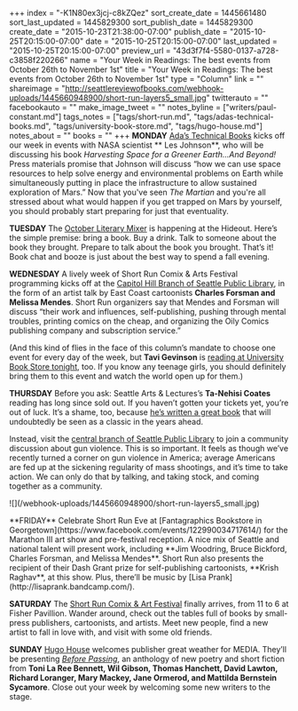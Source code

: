+++
index = "-K1N80ex3jcj-c8kZQez"
sort_create_date = 1445661480
sort_last_updated = 1445829300
sort_publish_date = 1445829300
create_date = "2015-10-23T21:38:00-07:00"
publish_date = "2015-10-25T20:15:00-07:00"
date = "2015-10-25T20:15:00-07:00"
last_updated = "2015-10-25T20:15:00-07:00"
preview_url = "43d3f7f4-5580-0137-a728-c3858f220266"
name = "Your Week in Readings: The best events from October 26th to November 1st"
title = "Your Week in Readings: The best events from October 26th to November 1st"
type = "Column"
link = ""
shareimage = "http://seattlereviewofbooks.com/webhook-uploads/1445660948900/short-run-layers5_small.jpg"
twitterauto = ""
facebookauto = ""
make_image_tweet = ""
notes_byline = ["writers/paul-constant.md"]
tags_notes = ["tags/short-run.md", "tags/adas-technical-books.md", "tags/university-book-store.md", "tags/hugo-house.md"]
notes_about = ""
books = ""
+++
**MONDAY** [Ada’s Technical Books](http://www.seattletechnicalbooks.com/harvesting-space-greener-earthand-beyond-featuring-author-les-johnson) kicks off our week in events with  NASA scientist ** Les Johnson**, who will be discussing his book *Harvesting Space for a Greener Earth...And Beyond!* Press materials promise that Johnson will discuss “how we can use space resources to help solve energy and environmental problems on Earth while simultaneously putting in place the infrastructure to allow sustained exploration of Mars.” Now that you've seen *The Martian* and you're all stressed about what would happen if you get trapped on Mars by yourself, you should probably start preparing for just that eventuality.

**TUESDAY** The [October Literary Mixer](https://www.facebook.com/events/1645927722321283/) is happening at the Hideout. Here’s the simple premise: bring a book. Buy a drink. Talk to someone about the book they brought. Prepare to talk about the book you brought. That’s it! Book chat and booze is just about the best way to spend a fall evening.

**WEDNESDAY** A lively week of Short Run Comix & Arts Festival programming kicks off at the [Capitol Hill Branch of Seattle Public Library](https://www.facebook.com/events/787266681382495/), in the form of an artist talk by East Coast cartoonists **Charles Forsman and Melissa Mendes**. Short Run organizers say that Mendes and Forsman will discuss “their work and influences, self-publishing, pushing through mental troubles, printing comics on the cheap, and organizing the Oily Comics publishing company and subscription service.” 

(And this kind of flies in the face of this column’s mandate to choose one event for every day of the week, but **Tavi Gevinson** is [reading at University Book Store tonight](http://www2.bookstore.washington.edu/_events/events_cal.taf?evmonth=10&evyear=2015&eventid=2015081210084200&pre=20151015&pst=20151031), too. If you know any teenage girls, you should definitely bring them to this event and watch the world open up for them.)

**THURSDAY** Before you ask: Seattle Arts & Lectures’s **Ta-Nehisi Coates** reading has long since sold out. If you haven’t gotten your tickets yet, you’re out of luck. It’s a shame, too, because [he’s written a great book](http://seattlereviewofbooks.com/reviews/the-seattle-of-your-nightmares/) that will undoubtedly be seen as a classic in the years ahead. 

Instead, visit the [central branch of Seattle Public Library](http://www.spl.org/calendar-of-events#/?i=5) to join a community discussion about gun violence. This is so important. It feels as though we’ve recently turned a corner on gun violence in America; average Americans are fed up at the sickening regularity of mass shootings, and it’s time to take action. We can only do that by talking, and taking stock, and coming together as a community.

<p class="image-left">![](/webhook-uploads/1445660948900/short-run-layers5_small.jpg)</p>**FRIDAY** Celebrate Short Run Eve at [Fantagraphics Bookstore in Georgetown](https://www.facebook.com/events/122990034717614/) for the Marathon III art show and pre-festival reception. A nice mix of Seattle and national talent will present work, including **Jim Woodring, Bruce Bickford, Charles Forsman, and Melissa Mendes**. Short Run also presents the recipient of their Dash Grant prize for self-publishing cartoonists, **Krish Raghav**, at this show. Plus, there’ll be music by [Lisa Prank](http://lisaprank.bandcamp.com/).

**SATURDAY** The [Short Run Comix & Art Festival](http://www.shortrun.org/) finally arrives, from 11 to 6 at Fisher Pavillion. Wander around, check out the tables full of books by small-press publishers, cartoonists, and artists. Meet new people, find a new artist to fall in love with, and visit with some old friends.

**SUNDAY** [Hugo House](http://hugohouse.org/event/great-weather-for-media-anthology-release-party/) welcomes publisher great weather for MEDIA. They’ll be presenting [*Before Passing*](http://greatweatherformedia.com/before-passing/), an anthology of new poetry and short fiction from **Toni La Ree Bennett, Wil Gibson, Thomas Hanchett, David Lawton, Richard Loranger, Mary Mackey, Jane Ormerod, and Mattilda Bernstein Sycamore**. Close out your week by welcoming some new writers to the stage.
